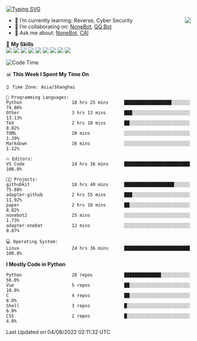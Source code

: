 [![Typing SVG](https://readme-typing-svg.herokuapp.com?size=25&duration=2500&color=8C43EA&vCenter=true&width=200&height=40&lines=Hi+there+%F0%9F%91%8B%F0%9F%8F%BB;I'm+yanyongyu)](https://git.io/typing-svg)

<a href="#">
  <img align="right" src="https://github-readme-stats.vercel.app/api?username=yanyongyu&count_private=true&show_icons=true&bg_color=15,f2f7fd,E0EAFC" />
</a>

- 🌱 I’m currently learning: Reverse, Cyber Security
- 👯 I’m collaborating on: [NoneBot](https://github.com/nonebot), [QQ Bot](https://github.com/Mrs4s/go-cqhttp)
- 💬 Ask me about: [NoneBot](https://github.com/nonebot), [CAI](https://github.com/cscs181/CAI)

🌟 **My Skills**  
![](https://img.shields.io/badge/-Python-3e74a2?style=flat-square&logo=Python&logoColor=fff)
![](https://img.shields.io/badge/-Node.js-339933?style=flat-square&logo=Node.js&logoColor=fff)
![](https://img.shields.io/badge/-Vue-4fc08d?style=flat-square&logo=Vue.js&logoColor=fff)
![](https://img.shields.io/badge/-React-2d98ce?style=flat-square&logo=React&logoColor=fff)
![](https://img.shields.io/badge/-Docker-2496ED?style=flat-square&logo=Docker&logoColor=fff)
![](https://img.shields.io/badge/-Linux-000000?style=flat-square&logo=Linux&logoColor=fff)
![](https://img.shields.io/badge/-MySQL-4479A1?style=flat-square&logo=MySQL&logoColor=fff)
![](https://img.shields.io/badge/-Redis-DC382D?style=flat-square&logo=Redis&logoColor=fff)
![](https://img.shields.io/badge/-MongoDB-47A248?style=flat-square&logo=MongoDB&logoColor=fff)

<!--START_SECTION:waka-->
![Code Time](http://img.shields.io/badge/Code%20Time-0%20secs-blue)

📊 **This Week I Spent My Time On** 

```text
⌚︎ Time Zone: Asia/Shanghai

💬 Programming Languages: 
Python                   18 hrs 25 mins      ██████████████████░░░░░░░   74.86% 
Other                    3 hrs 13 mins       ███░░░░░░░░░░░░░░░░░░░░░░   13.13% 
TeX                      2 hrs 10 mins       ██░░░░░░░░░░░░░░░░░░░░░░░   8.82% 
TOML                     20 mins             ░░░░░░░░░░░░░░░░░░░░░░░░░   1.39% 
Markdown                 16 mins             ░░░░░░░░░░░░░░░░░░░░░░░░░   1.12%

🔥 Editors: 
VS Code                  24 hrs 36 mins      █████████████████████████   100.0%

🐱‍💻 Projects: 
githubkit                18 hrs 40 mins      ███████████████████░░░░░░   75.88% 
adapter-github           2 hrs 55 mins       ███░░░░░░░░░░░░░░░░░░░░░░   11.92% 
paper                    2 hrs 10 mins       ██░░░░░░░░░░░░░░░░░░░░░░░   8.82% 
nonebot2                 25 mins             ░░░░░░░░░░░░░░░░░░░░░░░░░   1.73% 
adapter-onebot           12 mins             ░░░░░░░░░░░░░░░░░░░░░░░░░   0.87%

💻 Operating System: 
Linux                    24 hrs 36 mins      █████████████████████████   100.0%

```

**I Mostly Code in Python** 

```text
Python                   28 repos            ██████████████░░░░░░░░░░░   56.0% 
Vue                      5 repos             ██░░░░░░░░░░░░░░░░░░░░░░░   10.0% 
C                        4 repos             ██░░░░░░░░░░░░░░░░░░░░░░░   8.0% 
Shell                    3 repos             █░░░░░░░░░░░░░░░░░░░░░░░░   6.0% 
CSS                      2 repos             █░░░░░░░░░░░░░░░░░░░░░░░░   4.0%

```



 Last Updated on 04/08/2022 02:11:32 UTC
<!--END_SECTION:waka-->
